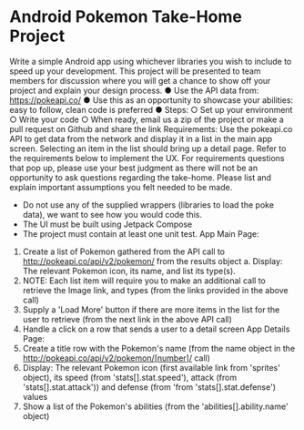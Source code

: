 # Android Pokemon Take-Home Project
 
Write a simple Android app using whichever libraries you wish to include to speed up your development. This project will
be presented to team members for discussion where you will get a chance to show off your project and explain your
design process.
● Use the API data from: https://pokeapi.co/
● Use this as an opportunity to showcase your abilities: easy to follow, clean code is preferred
● Steps:
○ Set up your environment
○ Write your code
○ When ready, email us a zip of the project or make a pull request on Github and share the link
Requirements:
Use the pokeapi.co API to get data from the network and display it in a list in the main app screen. Selecting an item in
the list should bring up a detail page. Refer to the requirements below to implement the UX.
For requirements questions that pop up, please use your best judgment as there will not be an opportunity to ask
questions regarding the take-home. Please list and explain important assumptions you felt needed to be made.
- Do not use any of the supplied wrappers (libraries to load the poke data), we want to see how you would code
this.
- The UI must be built using Jetpack Compose
- The project must contain at least one unit test.
App Main Page:
1. Create a list of Pokemon gathered from the API call to http://pokeapi.co/api/v2/pokemon/ from the results object
a. Display: The relevant Pokemon icon, its name, and list its type(s).
2. NOTE: Each list item will require you to make an additional call to retrieve the Image link, and types (from the links
provided in the above call)
3. Supply a 'Load More' button if there are more items in the list for the user to retrieve (from the next link in the
above API call)
4. Handle a click on a row that sends a user to a detail screen
App Details Page:
1. Create a title row with the Pokemon's name (from the name object in the
http://pokeapi.co/api/v2/pokemon/[number]/ call)
2. Display: The relevant Pokemon icon (first available link from 'sprites' object), its speed (from 'stats[].stat.speed'),
attack (from 'stats[].stat.attack')) and defense (from 'from 'stats[].stat.defense') values
3. Show a list of the Pokemon's abilities (from the 'abilities[].ability.name' object)
